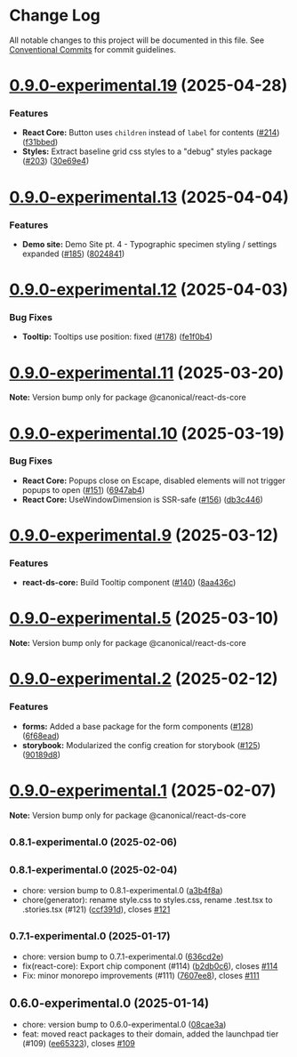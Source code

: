 # Change Log

All notable changes to this project will be documented in this file.
See [Conventional Commits](https://conventionalcommits.org) for commit guidelines.

# [0.9.0-experimental.19](https://github.com/canonical/ds25/compare/v0.9.0-experimental.18...v0.9.0-experimental.19) (2025-04-28)


### Features

* **React Core:** Button uses `children` instead of `label` for contents ([#214](https://github.com/canonical/ds25/issues/214)) ([f31bbed](https://github.com/canonical/ds25/commit/f31bbed41ca6f3945ee1ac18da7e4068b1f2bd59))
* **Styles:** Extract baseline grid css styles to a "debug" styles package ([#203](https://github.com/canonical/ds25/issues/203)) ([30e69e4](https://github.com/canonical/ds25/commit/30e69e44799a1076c7c0b668ddb3b81b36b7d967))





# [0.9.0-experimental.13](https://github.com/canonical/ds25/compare/v0.9.0-experimental.12...v0.9.0-experimental.13) (2025-04-04)


### Features

* **Demo site:** Demo Site pt. 4 - Typographic specimen styling / settings expanded ([#185](https://github.com/canonical/ds25/issues/185)) ([8024841](https://github.com/canonical/ds25/commit/8024841b53a70f2df202de8d8a5ff8cb53b8836d))





# [0.9.0-experimental.12](https://github.com/canonical/ds25/compare/v0.9.0-experimental.11...v0.9.0-experimental.12) (2025-04-03)


### Bug Fixes

* **Tooltip:** Tooltips use position: fixed ([#178](https://github.com/canonical/ds25/issues/178)) ([fe1f0b4](https://github.com/canonical/ds25/commit/fe1f0b4af1ff676b648735bce02c1f32f6d3a380))





# [0.9.0-experimental.11](https://github.com/canonical/ds25/compare/v0.9.0-experimental.10...v0.9.0-experimental.11) (2025-03-20)

**Note:** Version bump only for package @canonical/react-ds-core





# [0.9.0-experimental.10](https://github.com/canonical/ds25/compare/v0.9.0-experimental.9...v0.9.0-experimental.10) (2025-03-19)


### Bug Fixes

* **React Core:** Popups close on Escape, disabled elements will not trigger popups to open ([#151](https://github.com/canonical/ds25/issues/151)) ([6947ab4](https://github.com/canonical/ds25/commit/6947ab47f1b08c493a648ca643af9e51ebe3aae7))
* **React Core:** UseWindowDimension is SSR-safe ([#156](https://github.com/canonical/ds25/issues/156)) ([db3c446](https://github.com/canonical/ds25/commit/db3c446cbc2dac3687d44ed5f0061c4449e18115))





# [0.9.0-experimental.9](https://github.com/canonical/ds25/compare/v0.9.0-experimental.8...v0.9.0-experimental.9) (2025-03-12)


### Features

* **react-ds-core:** Build Tooltip component ([#140](https://github.com/canonical/ds25/issues/140)) ([8aa436c](https://github.com/canonical/ds25/commit/8aa436cd84a3373b5ae36bbc9ec22ddaf5d3daea))





# [0.9.0-experimental.5](https://github.com/canonical/ds25/compare/v0.9.0-experimental.4...v0.9.0-experimental.5) (2025-03-10)

**Note:** Version bump only for package @canonical/react-ds-core





# [0.9.0-experimental.2](https://github.com/canonical/ds25/compare/v0.9.0-experimental.1...v0.9.0-experimental.2) (2025-02-12)


### Features

* **forms:** Added a base package for the form components ([#128](https://github.com/canonical/ds25/issues/128)) ([6f68ead](https://github.com/canonical/ds25/commit/6f68eade4bcee41988bed4826a2a4211a1c25917))
* **storybook:** Modularized the config creation for storybook ([#125](https://github.com/canonical/ds25/issues/125)) ([90189d8](https://github.com/canonical/ds25/commit/90189d89b5a1948a417adea245708336225f598d))





# [0.9.0-experimental.1](https://github.com/canonical/ds25/compare/v0.9.0-experimental.0...v0.9.0-experimental.1) (2025-02-07)

**Note:** Version bump only for package @canonical/react-ds-core





## <small>0.8.1-experimental.0 (2025-02-06)</small>




## <small>0.8.1-experimental.0 (2025-02-04)</small>

* chore: version bump to 0.8.1-experimental.0 ([a3b4f8a](https://github.com/canonical/ds25/commit/a3b4f8a))
* chore(generator): rename style.css to styles.css, rename .test.tsx to .stories.tsx (#121) ([ccf391d](https://github.com/canonical/ds25/commit/ccf391d)), closes [#121](https://github.com/canonical/ds25/issues/121)



## <small>0.7.1-experimental.0 (2025-01-17)</small>

* chore: version bump to 0.7.1-experimental.0 ([636cd2e](https://github.com/canonical/ds25/commit/636cd2e))
* fix(react-core): Export chip component (#114) ([b2db0c6](https://github.com/canonical/ds25/commit/b2db0c6)), closes [#114](https://github.com/canonical/ds25/issues/114)
* Fix: minor monorepo improvements (#111) ([7607ee8](https://github.com/canonical/ds25/commit/7607ee8)), closes [#111](https://github.com/canonical/ds25/issues/111)



## 0.6.0-experimental.0 (2025-01-14)

* chore: version bump to 0.6.0-experimental.0 ([08cae3a](https://github.com/canonical/ds25/commit/08cae3a))
* feat: moved react packages to their domain, added the launchpad tier (#109) ([ee65323](https://github.com/canonical/ds25/commit/ee65323)), closes [#109](https://github.com/canonical/ds25/issues/109)
